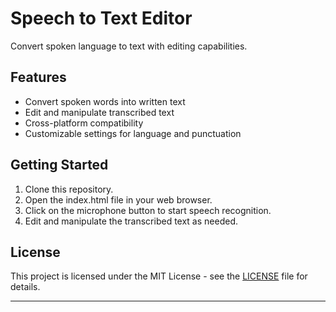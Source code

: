 # Speech to Text Editor

Convert spoken language to text with editing capabilities.

## Features

- Convert spoken words into written text
- Edit and manipulate transcribed text
- Cross-platform compatibility
- Customizable settings for language and punctuation

## Getting Started

1. Clone this repository.
2. Open the index.html file in your web browser.
3. Click on the microphone button to start speech recognition.
4. Edit and manipulate the transcribed text as needed.

## License

This project is licensed under the MIT License - see the [LICENSE](LICENSE) file for details.

---

